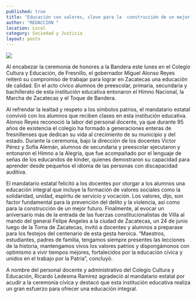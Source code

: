 ```yaml
---
published: true
title: "Educación con valores, clave para la  construcción de un mejor futuro: MAR"
author: "REDACCION "
location: Local
category: Sociedad y Justicia
layout: posts
---
```


![](http://i.imgur.com/qQv9wAlm.jpg) 

Al encabezar la ceremonia de honores a la Bandera este lunes en el Colegio Cultura y Educación, de Fresnillo, el gobernador Miguel Alonso Reyes reiteró su compromiso de trabajar para lograr en Zacatecas una educación de calidad.
En el acto cívico alumnos de preescolar, primaria, secundaria y bachillerato de esta institución educativa entonaron el Himno Nacional, la Marcha de Zacatecas y el Toque de Bandera.

Al refrendar la lealtad y respeto a los símbolos patrios, el mandatario estatal convivió con los alumnos que reciben clases en esta institución educativa.
Alonso Reyes reconoció la labor del personal docente, ya que durante 95 años de existencia el colegio ha formado a generaciones enteras de fresnillenses que dedican su vida al crecimiento de su municipio y del estado.
Durante la ceremonia, bajo la dirección de los docentes Víctor Pérez y Sofía Alemán, alumnos de secundaria y preescolar ejecutaron y entonaron el Himno a la Alegría, que fue acompañado por el lenguaje de señas de los educandos de kínder, quienes demostraron su capacidad para aprender desde pequeños el idioma de las personas con discapacidad auditiva.

El mandatario estatal felicitó a los docentes por otorgar a los alumnos una educación integral que incluye la formación de valores sociales como la solidaridad, unidad, espíritu de servicio y vocación.
Los valores, dijo, son factor fundamental para la prevención del delito y la violencia, así como para la construcción de un mejor futuro.
Finalmente, al evocar un aniversario más de la entrada de las fuerzas constitucionalistas de Villa al mando del general Felipe Angeles a la ciudad de Zacatecas, un 24 de junio luego de la Toma de Zacatecas, invitó a docentes y alumnos a preparase para los festejos del centenario de esta gesta heroica.
“Maestros, estudiantes, padres de familia, tengamos siempre presentes las lecciones de la historia, mantengamos vivos los valores patrios y dispongámonos con optimismo a vivir tiempos mejores, fortalecidos por la educación cívica y unidos en el trabajo por la Patria”, concluyó. 

A nombre del personal docente y administrativo del Colegio Cultura y Educación, Ricardo Ledesma Ramírez agradeció al mandatario estatal por acudir a la ceremonia cívica y destacó que esta institución educativa realiza un gran esfuerzo para ofrecer una educación integral.
